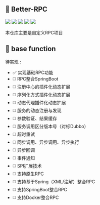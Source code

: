 ## :rocket: Better-RPC

![](https://img.shields.io/badge/message-queue-red) ![](https://img.shields.io/badge/technological-rpc-red) ![](https://img.shields.io/badge/technological-netty-yellow) ![](https://img.shields.io/badge/rpc-springboot-green) ![](https://img.shields.io/badge/methods-RPC-blue)

本仓库主要是自定义RPC项目

## :pushpin: base function

待实现 :

- :white_check_mark: 实现基础RPC功能
- :white_medium_square: RPC整合SpringBoot
- :white_medium_square: 注册中心的插件化动态扩展
- :white_medium_square: 序列化方式插件化动态扩展 
- :white_medium_square: 动态代理插件化动态扩展 
- :white_medium_square: 服务的动态注册与发现 
- :white_medium_square: 参数验证、结果缓存 
- :white_medium_square: 服务调用区分版本号（对标Dubbo） 
- :white_medium_square: 超时重试 
- :white_medium_square: 同步调用、异步调用、异步执行 
- :white_medium_square: 异步回调
- :white_medium_square: 事件通知 
- :white_medium_square: SPI扩展技术 
- :white_medium_square: 支持原生RPC 
- :white_medium_square: 支持基于Spring（XML/注解）整合RPC 
- :white_medium_square: 支持SpringBoot整合RPC 
- :white_medium_square: 支持Docker整合RPC